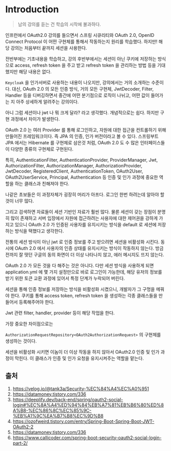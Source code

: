 # Introduction
> 남의 강의를 듣는 건 학습의 시작에 불과하다.

인프런에서 OAuth2.0 강의를 들으면서 스프링 시큐리티와 OAuth 2.0, OpenID Connect Protocol 이 어떤 구현체를 통해서 작동하는지 원리를 학습했다. 하지만! 해당 강의는 처음부터 끝까지 세션을 사용한다.

전반부에는 기초내용을 학습하고, 강의 후반부에서는 세션이 아닌 쿠키에 저장하는 방식으로 access, refresh token 을 주고 받고 refresh token 을 관리하는 방법 등을 기대했지만 해당 내용은 없다. 

`Keycloak` 을 인가서버로 사용하는 내용이 나오지만, 강의에서는 거의 소개하는 수준이다. 대신, OAuth 2.0 의 모든 인증 방식, 거의 모든 구현체, JwtDecoder, Filter, Handler 등을 디버깅하면서 중간에 어떤 분기점으로 로직이 나뉘고, 어떤 값이 들어가는 지 아주 상세하게 알려주는 강의이다. 

아니 그럼 세션이나 jwt 나 뭐 크게 달라? 라고 생각했다. 개념적으로는 쉽다. 하지만 구현 과정에서 차이가 발생한다.

OAuth 2.0 는 여러 Provider 를 통해 로그인하고, 자원에 대한 접근을 컨트롤하기 위해 만들어진 프레임워크이다. 즉 JPA 의 인증, 인가 버전이라고 볼 수 있다. 스프링부트 JPA 에서는 Hibernate 를 구현체로 삼은것 처럼, OAuth 2.0 도 수 많은 인터페이스들이 다양한 종류의 구현체로 구현된다. 

특히, AuthenticationFilter, AuthenticationProvider, ProviderManager, Jwt, AuthorizationFilter, AuthorizationManager, AuthorizationProvider, JwtDecoder, RegisteredClient, AuthenticationToken, OAuth2User, OAuth2UserService, Principal, Authentication 등 인증 및 인가 과정에 중요한 역할을 하는 클래스과 친해져야 한다.

나같은 초보들은 이 과정자체가 굉장히 머리가 아프다. 로그인 한번 하려는데 알아야 할 것이 너무 많다. 

그리고 검색하면 자료들이 세션 기반인 자료가 훨씬 많다. 물론 세션이 갖는 장점이 분명히 많이 존재하고 서버 입장에서 자원에 접근하려는 사용자에 대한 제어권을 강하게 가지고 있으니 OAuth 2.0 가 인증된 사용자를 유지시키는 방식을 default 로 세션에 저장하는 방식을 택했다고 생각한다. 

전통의 세션 방식이 아닌 jwt 로 인증 정보를 주고 받으려면 세션을 비활성화 시킨다. 동시에 OAuth 2.0 에서 사용자의 인증 상태를 유지시키는 방식이 작동하지 않는다. 방금전까지 잘 떳던 구글의 동의 화면이 더 이상 나타나지 않고, 에러 메시지도 뜨지 않는다. 

OAuth 2.0 가 모든 것을 다 해주는 것은 아니다. 다만 세션 방식을 사용하게 되면 application.yml 에 몇 가지 설정만으로 바로 로그인이 가능한데, 해당 유저의 정보를 받기 위한 토큰 교환 과정에 있어서 특정 단계가 누락되어 버린다.

세션을 통해 인증 정보를 저장하는 방식을 비활성화 시켰으니, 개발자가 그 구멍을 메꿔야 한다. 쿠키를 통해 access token, refresh token 을 생성하는 각종 클래스들을 만들어서 등록해주어야 한다.

Jwt 관련 filter, handler, provider 등이 해당 작업을 한다.

가장 중요한 차이점으로는 

`AuthorizationRequestRepository<OAuth2AuthorizationRequest>` 의 구현체를 생성하는 것이다.

세션을 비활성화 시키면 이놈이 더 이상 작동을 하지 않아서 OAuth2.0 인증 및 인가 과정이 막힌다. 이 클래스가 인증 및 인가 요청을 유지시켜주는 역할을 맡는다. 






## 출처

1. https://velog.io/@tank3a/Security-%EC%84%A4%EC%A0%951
2. https://datamoney.tistory.com/336
3. https://deeplify.dev/back-end/spring/oauth2-social-login#%EC%8A%A4%ED%94%84%EB%A7%81%EB%B6%80%ED%8A%B8-%EC%86%8C%EC%85%9C-%EB%A1%9C%EA%B7%B8%EC%9D%B8
4. https://ozofweird.tistory.com/entry/Spring-Boot-Spring-Boot-JWT-OAuth2-2
5. https://datamoney.tistory.com/336
6. https://www.callicoder.com/spring-boot-security-oauth2-social-login-part-2/